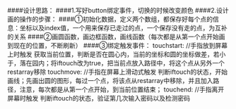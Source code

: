 ####设计思路：
####1.写好button绑定事件，切换的时候改变颜色
####2.设计画的操作的步骤：
####①初始化数据，定义两个数组，都保存好每个点的信息：坐标以及index值，一个用来保存已走过的点，一个保存没有走的点，为互补的关系
####②画圆函数，画边框函数，画线函数（每次都是从第一个点开始画到现在的位置，不断刷新）
####③绑定触发事件：
touchstart: //手指放到屏幕上时触发
   获取当前位置，判断是否在圆心内，当前的坐标和圆的坐标做差，若小于，落在园内；将iftouch改为true，把当前点放入路径中，将这个点从另外一个restarray移除
touchmove: //手指在屏幕上滑动式触发
   判断iftouch的状态，开始画线；先画出圆的图形，每过一个点，将该点从restarray中移除，并且加入路径，注意，每次都是从第一个点开始，到当前位置结束；
touchend: //手指离开屏幕时触发
  判断iftouch的状态，验证第几次输入密码以及检测密码
